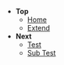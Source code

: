 <!-- _navbar.md -->

* **Top**
  * [Home](/)
  * [Extend](/extend.md)
* **Next**
  * [Test](/Test/README.md)
  * [Sub Test](/Test/test.md)